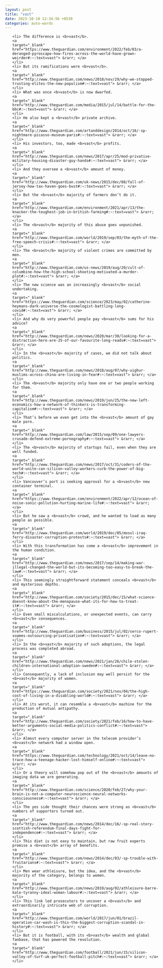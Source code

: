 ```yaml
---
layout: post
title: "vast"
date: 2023-10-10 12:34:56 +0530
categories: auto-words
---
```

<ol>

    <li> The difference is <b>vast</b>.
    <a 
    target="_blank" 
    href="https://www.theguardian.com/environment/2022/feb/03/a-deranged-pyroscape-how-fires-across-the-world-have-grown-weirder#:~:text=vast"> &rarr; </a>
    </li>
    <li> But its ramifications were <b>vast</b>.
    <a 
    target="_blank" 
    href="http://www.theguardian.com/news/2018/nov/29/why-we-stopped-trusting-elites-the-new-populism#:~:text=vast"> &rarr; </a>
    </li>
    <li> What was once <b>vast</b> is now dwarfed.
    <a 
    target="_blank" 
    href="http://www.theguardian.com/media/2015/jul/14/battle-for-the-bbc#:~:text=vast"> &rarr; </a>
    </li>
    <li> He also kept a <b>vast</b> private archive.
    <a 
    target="_blank" 
    href="http://www.theguardian.com/artanddesign/2014/oct/16/-sp-nightmare-picasso-museum-paris#:~:text=vast"> &rarr; </a>
    </li>
    <li> His investors, too, made <b>vast</b> profits.
    <a 
    target="_blank" 
    href="http://www.theguardian.com/news/2017/apr/25/mod-privatise-military-housing-disaster-guy-hands#:~:text=vast"> &rarr; </a>
    </li>
    <li> And they oversee a <b>vast</b> amount of money.
    <a 
    target="_blank" 
    href="http://www.theguardian.com/uk-news/2015/dec/08/fall-of-jersey-how-tax-haven-goes-bust#:~:text=vast"> &rarr; </a>
    </li>
    <li> But the <b>vast</b> majority of farmers don’t do it.
    <a 
    target="_blank" 
    href="http://www.theguardian.com/environment/2021/apr/13/the-knacker-the-toughest-job-in-british-farming#:~:text=vast"> &rarr; </a>
    </li>
    <li> The <b>vast</b> majority of this abuse goes unpunished.
    <a 
    target="_blank" 
    href="http://www.theguardian.com/world/2019/sep/03/the-myth-of-the-free-speech-crisis#:~:text=vast"> &rarr; </a>
    </li>
    <li> The <b>vast</b> majority of violent crimes are committed by men.
    <a 
    target="_blank" 
    href="http://www.theguardian.com/us-news/2019/aug/20/cult-of-columbine-how-the-high-school-shooting-motivated-a-murder-plot#:~:text=vast"> &rarr; </a>
    </li>
    <li> The new science was an increasingly <b>vast</b> social undertaking.
    <a 
    target="_blank" 
    href="https://www.theguardian.com/science/2023/may/02/catherine-heymans-dark-universe-the-cosmologist-battling-long-covid#:~:text=vast"> &rarr; </a>
    </li>
    <li> And why do very powerful people pay <b>vast</b> sums for his advice?
    <a 
    target="_blank" 
    href="http://www.theguardian.com/news/2020/mar/30/looking-for-a-distraction-here-are-25-of-our-favourite-long-reads#:~:text=vast"> &rarr; </a>
    </li>
    <li> In the <b>vast</b> majority of cases, we did not talk about politics.
    <a 
    target="_blank" 
    href="http://www.theguardian.com/news/2018/aug/07/why-uighur-muslims-across-china-are-living-in-fear#:~:text=vast"> &rarr; </a>
    </li>
    <li> The <b>vast</b> majority only have one or two people working for them.
    <a 
    target="_blank" 
    href="http://www.theguardian.com/news/2019/jun/25/the-new-left-economics-how-a-network-of-thinkers-is-transforming-capitalism#:~:text=vast"> &rarr; </a>
    </li>
    <li> That’s before we even get into the <b>vast</b> amount of gay male porn.
    <a 
    target="_blank" 
    href="http://www.theguardian.com/law/2015/sep/09/one-lawyers-crusade-defend-extreme-pornography#:~:text=vast"> &rarr; </a>
    </li>
    <li> The <b>vast</b> majority of startups fail, even when they are well funded.
    <a 
    target="_blank" 
    href="http://www.theguardian.com/news/2017/oct/31/coders-of-the-world-unite-can-silicon-valley-workers-curb-the-power-of-big-tech#:~:text=vast"> &rarr; </a>
    </li>
    <li> Vancouver’s port is seeking approval for a <b>vast</b> new container terminal.
    <a 
    target="_blank" 
    href="https://www.theguardian.com/environment/2022/apr/12/ocean-of-noise-sonic-pollution-hurting-marine-life#:~:text=vast"> &rarr; </a>
    </li>
    <li> But he saw a <b>vast</b> crowd, and he wanted to load as many people as possible.
    <a 
    target="_blank" 
    href="http://www.theguardian.com/world/2019/dec/05/mosul-iraq-ferry-disaster-corruption-protests#:~:text=vast"> &rarr; </a>
    </li>
    <li> With this transformation has come a <b>vast</b> improvement in the human condition.
    <a 
    target="_blank" 
    href="http://www.theguardian.com/news/2017/sep/14/making-war-illegal-changed-the-world-but-its-becoming-too-easy-to-break-the-law#:~:text=vast"> &rarr; </a>
    </li>
    <li> This seemingly straightforward statement conceals <b>vast</b> and mysterious depths.
    <a 
    target="_blank" 
    href="http://www.theguardian.com/society/2015/dec/15/what-science-doesnt-know-about-the-menopause-what-its-for-how-to-treat-it#:~:text=vast"> &rarr; </a>
    </li>
    <li> Even small miscalculations, or unexpected events, can carry <b>vast</b> consequences.
    <a 
    target="_blank" 
    href="http://www.theguardian.com/business/2015/jul/02/serco-rupert-soames-outsourcing-privatisation#:~:text=vast"> &rarr; </a>
    </li>
    <li> In the <b>vast</b> majority of such adoptions, the legal process was completed abroad.
    <a 
    target="_blank" 
    href="http://www.theguardian.com/news/2021/jan/26/chile-stolen-children-international-adoption-sweden#:~:text=vast"> &rarr; </a>
    </li>
    <li> Consequently, a lack of inclusion may well persist for the <b>vast</b> majority of women.
    <a 
    target="_blank" 
    href="https://www.theguardian.com/society/2021/nov/04/the-high-cost-of-living-in-a-disabling-world#:~:text=vast"> &rarr; </a>
    </li>
    <li> At its worst, it can resemble a <b>vast</b> machine for the production of mutual antipathy.
    <a 
    target="_blank" 
    href="http://www.theguardian.com/society/2021/feb/16/how-to-have-better-arguments-social-media-politics-conflict#:~:text=vast"> &rarr; </a>
    </li>
    <li> Almost every computer server in the telecom provider’s <b>vast</b> network had a window open.
    <a 
    target="_blank" 
    href="https://www.theguardian.com/technology/2021/oct/14/leave-no-trace-how-a-teenage-hacker-lost-himself-online#:~:text=vast"> &rarr; </a>
    </li>
    <li> Or a theory will somehow pop out of the <b>vast</b> amounts of imaging data we are generating.
    <a 
    target="_blank" 
    href="http://www.theguardian.com/science/2020/feb/27/why-your-brain-is-not-a-computer-neuroscience-neural-networks-consciousness#:~:text=vast"> &rarr; </a>
    </li>
    <li> The yes side thought their chances were strong as <b>vast</b> numbers of supporters turned out.
    <a 
    target="_blank" 
    href="http://www.theguardian.com/news/2014/dec/16/-sp-real-story-scottish-referendum-final-days-fight-for-independence#:~:text=vast"> &rarr; </a>
    </li>
    <li> This diet is not easy to maintain, but raw fruit experts promise a <b>vast</b> array of benefits.
    <a 
    target="_blank" 
    href="http://www.theguardian.com/news/2014/dec/03/-sp-trouble-with-fruitarians#:~:text=vast"> &rarr; </a>
    </li>
    <li> Men wear athleisure, but the idea, and the <b>vast</b> majority of the category, belongs to women.
    <a 
    target="_blank" 
    href="http://www.theguardian.com/news/2019/aug/02/athleisure-barre-kale-tyranny-ideal-woman-labour#:~:text=vast"> &rarr; </a>
    </li>
    <li> This link led prosecutors to uncover a <b>vast</b> and extraordinarily intricate web of corruption.
    <a 
    target="_blank" 
    href="http://www.theguardian.com/world/2017/jun/01/brazil-operation-car-wash-is-this-the-biggest-corruption-scandal-in-history#:~:text=vast"> &rarr; </a>
    </li>
    <li> But it is football, with its <b>vast</b> wealth and global fanbase, that has powered the revolution.
    <a 
    target="_blank" 
    href="http://www.theguardian.com/football/2021/jun/15/silicon-valley-of-turf-uk-perfect-football-pitch#:~:text=vast"> &rarr; </a>
    </li>
